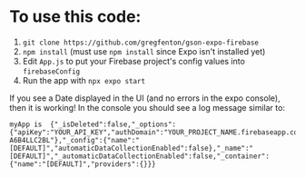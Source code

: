 # To use this code:

1. `git clone https://github.com/gregfenton/gson-expo-firebase`
2. `npm install`  (must use `npm install` since Expo isn't installed yet)
3. Edit `App.js` to put your Firebase project's config values into `firebaseConfig`
4. Run the app with `npx expo start`

If you see a Date displayed in the UI (and no errors in the expo console), then it is working!  In the console you should see a log message similar to:
```
myApp is  {"_isDeleted":false,"_options":{"apiKey":"YOUR_API_KEY","authDomain":"YOUR_PROJECT_NAME.firebaseapp.com","databaseURL":"https://YOUR_PROJECT_NAME.firebaseio.com","projectId":"YOUR_PROJECT_NAME","storageBucket":"YOUR_PROJECT_NAME.appspot.com","messagingSenderId":"1234567890123","appId":"1:1234567890123:web:5aaaaabbbbbcccccd77","measurementId":"G-A6B4LLC2BL"},"_config":{"name":"[DEFAULT]","automaticDataCollectionEnabled":false},"_name":"[DEFAULT]","_automaticDataCollectionEnabled":false,"_container":{"name":"[DEFAULT]","providers":{}}}
```
